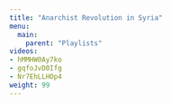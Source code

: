 ```yaml
---
title: "Anarchist Revolution in Syria"
menu:
  main:
    parent: "Playlists"
videos:
- hMMHW0Ay7ko
- gqfoJvD0Ifg
- Nr7EhLLHOp4
weight: 99
---
```


